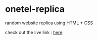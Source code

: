 # onetel-replica
random website replica using HTML + CSS

check out the live link : [here](https://onetel-replicas.netlify.app/)